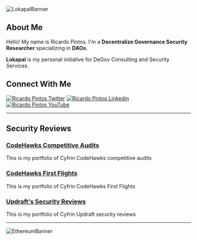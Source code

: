 ![LokapalBanner](https://github.com/user-attachments/assets/b2c22968-33c9-45b7-ad12-321ea8f6a8bb)

## About Me

Hello! My name is Ricardo Pintos. I'm a **Decentralize Governance Security Researcher** specializing in **DAOs**.

**Lokapal** is my personal initiative for DeGov Consulting and Security Services.


## Connect With Me


[![Ricardo Pintos Twitter](https://img.shields.io/badge/Twitter-1DA1F2?style=for-the-badge&logo=x&logoColor=white)](https://x.com/pintosric)
[![Ricardo Pintos Linkedin](https://img.shields.io/badge/LinkedIn-0077B5?style=for-the-badge&logo=linkedin&logoColor=white)](https://www.linkedin.com/in/ricardo-mauro-pintos/)
[![Ricardo Pintos YouTube](https://img.shields.io/badge/YouTube-FF0000?style=for-the-badge&logo=youtube&logoColor=white)](https://www.youtube.com/@PintosRic)


---

## Security Reviews

### [**CodeHawks Competitive Audits**](https://github.com/RicardoPintos/codehawks-competitive-audits)
This is my portfolio of Cyfrin CodeHawks competitive audits

### [**CodeHawks First Flights**](https://github.com/RicardoPintos/codehawks-first-flights)
This is my portfolio of Cyfrin CodeHawks First Flights

### [**Updraft's Security Reviews**](https://github.com/RicardoPintos/updraft-security-reviews)
This is my portfolio of Cyfrin Updraft security reviews

---


![EthereumBanner](https://github.com/user-attachments/assets/1c9f74d0-43b4-42c1-b98b-d35154c9e374)
